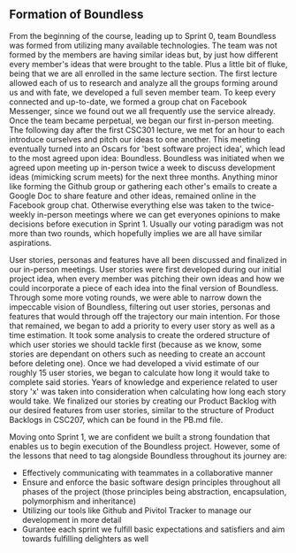 Formation of Boundless
---------------------------
From the beginning of the course, leading up to Sprint 0, team Boundless was formed from 
utilizing many available technologies. The team was not formed by the members are having 
similar ideas but, by just how different every member's ideas that were brought to the table. 
Plus a little bit of fluke, being that we are all enrolled in the same lecture section. The first 
lecture allowed each of us to research and analyze all the groups forming around us and with fate,
we developed a full seven member team. To keep every connected and up-to-date, we formed
a group chat on Facebook Messenger, since we found out we all frequently use the 
service already. Once the team became perpetual, we began our first in-person meeting. The 
following day after the first CSC301 lecture, we met for an hour to each introduce ourselves and 
pitch our ideas to one another. This meeting eventually turned into an Oscars for 'best software
project idea', which lead to the most agreed upon idea: Boundless. Boundless was initiated
when we agreed upon meeting up in-person twice a week to discuss development ideas (mimicking 
scrum meets) for the next three months. Anything minor like forming the Github group or 
gathering each other's emails to create a Google Doc to share feature and other ideas, remained
online in the Facebook group chat. Otherwise everything else was taken to the twice-weekly 
in-person meetings where we can get everyones opinions to make decisions before execution in
Sprint 1. Usually our voting paradigm was not more than two rounds, which hopefully implies
we are all have similar aspirations. 

User stories, personas and features have all been discussed and finalized in our in-person
meetings. User stories were first developed during our initial project idea, when every member
was pitching their own ideas and how we could incorporate a piece of each idea into the final
version of Boundless. Through some more voting rounds, we were able to narrow down the
impeccable vision of Boundless, filtering out user stories, personas and features that would
through off the trajectory our main intention. For those that remained, we began to add a priority
to every user story as well as a time estimation. It took some analysis to create the ordered 
structure of which user stories we should tackle first (because as we know, some stories are 
dependant on others such as needing to create an account before deleting one). Once we had
developed a vivid estimate of our roughly 15 user stories, we began to calculate how long it
would take to complete said stories. Years of knowledge and experience related to user story
'x' was taken into consideration when calculating how long each story would take. We finalized 
our stories by creating our Product Backlog with our desired features from user stories, similar
to the structure of Product Backlogs in CSC207, which can be found in the PB.md file.

Moving onto Sprint 1, we are confident we built a strong foundation that enables us to begin
execution of the Boundless project. However, some of the lessons that need to tag alongside
Boundless throughout its journey are: 
- Effectively communicating with teammates in a collaborative manner
- Ensure and enforce the basic software design principles throughout all phases of the
	project (those principles being abstraction, encapsulation, polymorphism and inheritance)
- Utilizing our tools like Github and Pivitol Tracker to manage our development in more detail
- Gurantee each sprint we fulfill basic expectations and satisfiers and aim towards fulfilling
	delighters as well 
